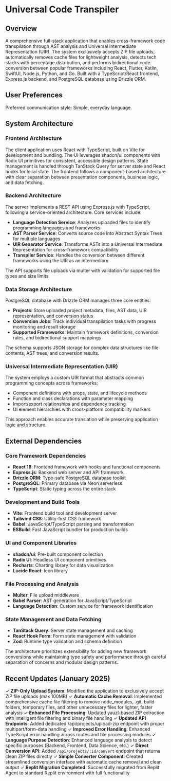 # Universal Code Transpiler

## Overview

A comprehensive full-stack application that enables cross-framework code transpilation through AST analysis and Universal Intermediate Representation (UIR). The system exclusively accepts ZIP file uploads, automatically removes cache files for lightweight analysis, detects tech stacks with percentage distribution, and performs bidirectional code conversion between popular frameworks including React, Flutter, Kotlin, SwiftUI, Node.js, Python, and Go. Built with a TypeScript/React frontend, Express.js backend, and PostgreSQL database using Drizzle ORM.

## User Preferences

Preferred communication style: Simple, everyday language.

## System Architecture

### Frontend Architecture
The client application uses React with TypeScript, built on Vite for development and bundling. The UI leverages shadcn/ui components with Radix UI primitives for consistent, accessible design patterns. State management is handled through TanStack Query for server state and React hooks for local state. The frontend follows a component-based architecture with clear separation between presentation components, business logic, and data fetching.

### Backend Architecture
The server implements a REST API using Express.js with TypeScript, following a service-oriented architecture. Core services include:
- **Language Detection Service**: Analyzes uploaded files to identify programming languages and frameworks
- **AST Parser Service**: Converts source code into Abstract Syntax Trees for multiple languages
- **UIR Generator Service**: Transforms ASTs into a Universal Intermediate Representation for cross-framework compatibility
- **Transpiler Service**: Handles the conversion between different frameworks using the UIR as an intermediary

The API supports file uploads via multer with validation for supported file types and size limits.

### Data Storage Architecture
PostgreSQL database with Drizzle ORM manages three core entities:
- **Projects**: Store uploaded project metadata, files, AST data, UIR representation, and conversion status
- **Conversion Jobs**: Track individual transpilation tasks with progress monitoring and result storage
- **Supported Frameworks**: Maintain framework definitions, conversion rules, and bidirectional support mappings

The schema supports JSON storage for complex data structures like file contents, AST trees, and conversion results.

### Universal Intermediate Representation (UIR)
The system employs a custom UIR format that abstracts common programming concepts across frameworks:
- Component definitions with props, state, and lifecycle methods
- Function and class declarations with parameter mapping
- Import/export relationships and dependency tracking
- UI element hierarchies with cross-platform compatibility markers

This approach enables accurate translation while preserving application logic and structure.

## External Dependencies

### Core Framework Dependencies
- **React 18**: Frontend framework with hooks and functional components
- **Express.js**: Backend web server and API framework
- **Drizzle ORM**: Type-safe PostgreSQL database toolkit
- **PostgreSQL**: Primary database via Neon serverless
- **TypeScript**: Static typing across the entire stack

### Development and Build Tools
- **Vite**: Frontend build tool and development server
- **Tailwind CSS**: Utility-first CSS framework
- **Babel**: JavaScript/TypeScript parsing and transformation
- **ESBuild**: Fast JavaScript bundler for production builds

### UI and Component Libraries
- **shadcn/ui**: Pre-built component collection
- **Radix UI**: Headless UI component primitives
- **Recharts**: Charting library for data visualization
- **Lucide React**: Icon library

### File Processing and Analysis
- **Multer**: File upload middleware
- **Babel Parser**: AST generation for JavaScript/TypeScript
- **Language Detection**: Custom service for framework identification

### State Management and Data Fetching
- **TanStack Query**: Server state management and caching
- **React Hook Form**: Form state management with validation
- **Zod**: Runtime type validation and schema definition

The architecture prioritizes extensibility for adding new framework conversions while maintaining type safety and performance through careful separation of concerns and modular design patterns.

## Recent Updates (January 2025)

✓ **ZIP-Only Upload System**: Modified the application to exclusively accept ZIP file uploads (max 100MB)
✓ **Automatic Cache Removal**: Implemented comprehensive cache file filtering to remove node_modules, .git, build folders, temporary files, and other unnecessary files for lighter, faster analysis
✓ **Enhanced File Processing**: Updated yauzl-based ZIP extraction with intelligent file filtering and binary file handling
✓ **Updated API Endpoints**: Added dedicated /api/projects/upload-zip endpoint with proper multipart/form-data handling
✓ **Improved Error Handling**: Enhanced TypeScript error handling across routes and file processing modules
✓ **Language Purpose Detection**: Enhanced language analysis to detect specific purposes (Backend, Frontend, Data Science, etc.)
✓ **Direct Conversion API**: Added `/api/projects/:id/convert` endpoint that returns clean ZIP files directly
✓ **Simple Converter Component**: Created streamlined conversion interface with automatic cache removal and clean output
✓ **Replit Migration Completed**: Successfully migrated from Replit Agent to standard Replit environment with full functionality